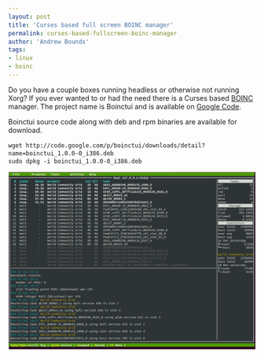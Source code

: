 ```yaml
---
layout: post
title: 'Curses based full screen BOINC manager'
permalink: curses-based-fullscreen-boinc-manager
author: 'Andrew Bounds'
tags:
- linux
- boinc
---
```


Do you have a couple boxes running headless or otherwise not running Xorg? If you ever wanted to or had the need there is a Curses based [BOINC](http://boinc.berkeley.edu/) manager. The project name is Boinctui and is available on [Google Code](http://code.google.com/p/boinctui/).

Boinctui source code along with deb and rpm binaries are available for download.

```shell
wget http://code.google.com/p/boinctui/downloads/detail?name=boinctui_1.0.0-0_i386.deb
sudo dpkg -i boinctui_1.0.0-0_i386.deb
```

![boincui](/assets/img/boinctui.png)
